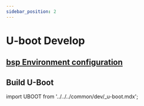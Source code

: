 ```yaml
---
sidebar_position: 2
---
```


# U-boot Develop

## [bsp Environment configuration](https://radxa-repo.github.io/bsp/)

## Build U-Boot

import UBOOT from '../../../common/dev/\_u-boot.mdx';

<UBOOT />
